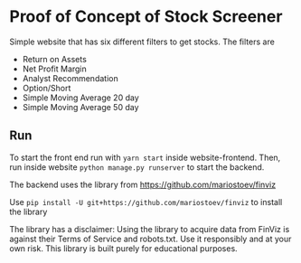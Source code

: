 # Proof of Concept of Stock Screener

Simple website that has six different filters to get stocks. The filters are 
- Return on Assets
- Net Profit Margin
- Analyst Recommendation
- Option/Short
- Simple Moving Average 20 day
- Simple Moving Average 50 day

## Run
To start the front end run with `yarn start` inside website-frontend.
Then, run inside website `python manage.py runserver` to start the backend.

The backend uses the library from https://github.com/mariostoev/finviz

Use `pip install -U git+https://github.com/mariostoev/finviz` to install the library

The library has a disclaimer:
Using the library to acquire data from FinViz is against their Terms of Service and robots.txt. Use it responsibly and at your own risk. This library is built purely for educational purposes.


